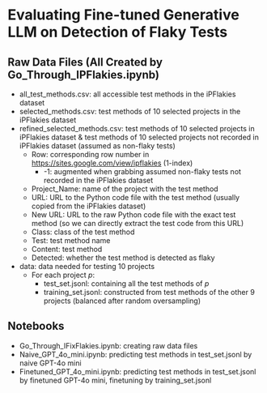 # Evaluating Fine-tuned Generative LLM on Detection of Flaky Tests

## Raw Data Files (All Created by Go_Through_IPFlakies.ipynb)
- all_test_methods.csv: all accessible test methods in the iPFlakies dataset
- selected_methods.csv: test methods of 10 selected projects in the iPFlakies dataset
- refined_selected_methods.csv: test methods of 10 selected projects in iPFlakies dataset & test methods of 10 selected projects not recorded in iPFlakies dataset (assumed as non-flaky tests)
  - Row: corresponding row number in https://sites.google.com/view/ipflakies (1-index)
    - -1: augmented when grabbing assumed non-flaky tests not recorded in the iPFlakies dataset
  - Project_Name: name of the project with the test method
  - URL: URL to the Python code file with the test method (usually copied from the iPFlakies dataset)
  - New URL: URL to the raw Python code file with the exact test method (so we can directly extract the test code from this URL)
  - Class: class of the test method
  - Test: test method name
  - Content: test method
  - Detected: whether the test method is detected as flaky
- data: data needed for testing 10 projects
  - For each project _p_:
    - test_set.jsonl: containing all the test methods of _p_
    - training_set.jsonl: constructed from test methods of the other 9 projects (balanced after random oversampling)

## Notebooks
- Go_Through_IFixFlakies.ipynb: creating raw data files
- Naive_GPT_4o_mini.ipynb: predicting test methods in test_set.jsonl by naive GPT-4o mini
- Finetuned_GPT_4o_mini.ipynb: predicting test methods in test_set.jsonl by finetuned GPT-4o mini, finetuning by training_set.jsonl

